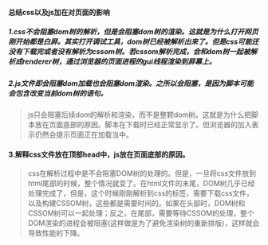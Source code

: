 #### 总结css以及js加在对页面的影响

##### 1.css不会阻塞dom树的解析，但是会阻塞dom树的渲染。这就是为什么打开网页刚开始都是白屏。其实打开调试工具，dom树已经被解析出来了。但是css可能还没有下载完或者没有解析为cssom树。若cssom解析完成，会和dom树一起被解析成renderer树，通过浏览器的页面进程的gui线程渲染到屏幕上。

##### 2.js文件即会阻塞dom加载也会阻塞dom渲染。之所以会阻塞，是因为脚本可能会包含改变当前dom树的语句。

> js只会阻塞后续dom的解析和渲染，而不是整颗dom树。这就是为什么把脚本放在页面底部的原因。脚本在下载时已经正常显示了。但浏览器的加入表示仍然会提示页面正在加载当中。


#### 3.解释css文件放在顶部head中，js放在页面底部的原因。
> css在解析过程中是不会阻塞DOM树的处理的。但是，一旦将css文件放到html尾部的时候，整个情况就变了。在html文件的末尾，DOM树几乎已经处理完成了，但是，这个时候刚刚解析到css的标签，需要下载css文件，以及构建CSSOM树，这些都是需要时间的。如果在头部时，DOM树和CSSOM树可以一起处理；反之，在尾部，需要等待CSSOM的处理，整个DOM渲染的进程会被阻塞(这样做是为了避免渲染树的重新排版)，这样就会导致性能的下降。
